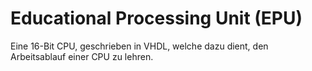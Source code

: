 Educational Processing Unit (EPU)
=================================
Eine 16-Bit CPU, geschrieben in VHDL, welche dazu dient, den Arbeitsablauf einer CPU zu lehren.
